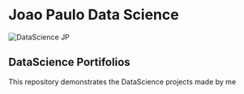# Joao Paulo Data Science
![DataScience JP](https://www.google.com/url?sa=i&url=https%3A%2F%2Fwww.cio.com%2Farticle%2F3237694%2Fwhat-is-dataops-data-operations-analytics.html&psig=AOvVaw0vIf8qcZ-0OjVtKwMSOmBL&ust=1634330864001000&source=images&cd=vfe&ved=0CAsQjRxqFwoTCNiIwpHjyvMCFQAAAAAdAAAAABAK)


## DataScience Portifolios
This repository demonstrates the DataScience projects made by me
